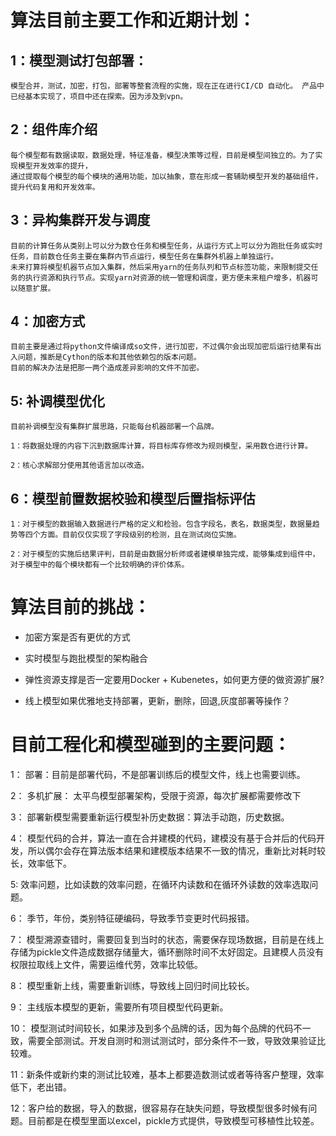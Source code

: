 # 算法目前主要工作和近期计划：


## 1：模型测试打包部署：
    模型合并，测试，加密，打包，部署等整套流程的实施，现在正在进行CI/CD 自动化。 产品中已经基本实现了，项目中还在探索。因为涉及到vpn。

## 2：组件库介绍
    每个模型都有数据读取，数据处理，特征准备，模型决策等过程，目前是模型间独立的。为了实现模型开发效率的提升，
    通过提取每个模型的每个模块的通用功能，加以抽象，意在形成一套辅助模型开发的基础组件，提升代码复用和开发效率。

## 3：异构集群开发与调度
    目前的计算任务从类别上可以分为数仓任务和模型任务，从运行方式上可以分为跑批任务或实时任务，目前数仓任务主要在集群内节点运行，模型任务在集群外机器上单独运行。
    未来打算将模型机器节点加入集群，然后采用yarn的任务队列和节点标签功能，来限制提交任务的执行资源和执行节点。实现yarn对资源的统一管理和调度，更方便未来租户增多，机器可以随意扩展。


## 4：加密方式
    目前主要是通过将python文件编译成so文件，进行加密，不过偶尔会出现加密后运行结果有出入问题，推断是Cython的版本和其他依赖包的版本问题。
    目前的解决办法是把那一两个造成差异影响的文件不加密。


## 5: 补调模型优化
    目前补调模型没有集群扩展思路，只能每台机器部署一个品牌。

    1：将数据处理的内容下沉到数据库计算，将目标库存修改为规则模型，采用数仓进行计算。

    2：核心求解部分使用其他语言加以改造。
    

## 6：模型前置数据校验和模型后置指标评估

    1：对于模型的数据输入数据进行严格的定义和检验。包含字段名，表名，数据类型，数据量趋势等四个方面。目前仅仅实现了字段级别的检测，且在测试岗位实施。

    2：对于模型的实施后结果评判，目前是由数据分析师或者建模单独完成，能够集成到组件中，对于模型中的每个模块都有一个比较明确的评价体系。


# 算法目前的挑战：
- 加密方案是否有更优的方式

- 实时模型与跑批模型的架构融合

- 弹性资源支撑是否一定要用Docker + Kubenetes，如何更方便的做资源扩展?

- 线上模型如果优雅地支持部署，更新，删除，回退,灰度部署等操作？


# 目前工程化和模型碰到的主要问题：
1： 部署：目前是部署代码，不是部署训练后的模型文件，线上也需要训练。

2： 多机扩展： 太平鸟模型部署架构，受限于资源，每次扩展都需要修改下

3： 部署新模型需要重新运行模型补历史数据：算法手动跑，历史数据。

4： 模型代码的合并，算法一直在合并建模的代码，建模没有基于合并后的代码开
发，所以偶尔会存在算法版本结果和建模版本结果不一致的情况，重新比对耗时较长，效率低下。

5:  效率问题，比如读数的效率问题，在循环内读数和在循环外读数的效率选取问题。

6： 季节，年份，类别特征硬编码，导致季节变更时代码报错。

7： 模型溯源查错时，需要回复到当时的状态，需要保存现场数据，目前是在线上存储为pickle文件造成数据存储量大，循环删除时间不太好固定。且建模人员没有权限拉取线上文件，需要运维代劳，效率比较低。

8： 模型重新上线，需要重新训练，导致线上回归时间比较长。

9： 主线版本模型的更新，需要所有项目模型代码更新。

10： 模型测试时间较长，如果涉及到多个品牌的话，因为每个品牌的代码不一致，需要全部测试。开发自测时和测试测试时，部分条件不一致，导致效果验证比较难。

11：新条件或新约束的测试比较难，基本上都要造数测试或者等待客户整理，效率低下，老出错。

12：客户给的数据，导入的数据，很容易存在缺失问题，导致模型很多时候有问题。目前都是在模型里面以excel，pickle方式提供，导致模型可移植性比较差。



